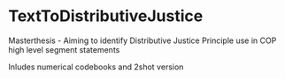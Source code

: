 # TextToDistributiveJustice
 Masterthesis - Aiming to identify Distributive Justice Principle use in COP high level segment statements

Inludes numerical codebooks and 2shot version